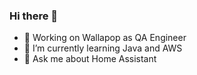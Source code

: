 ### Hi there 👋


- 🔭 Working on Wallapop as QA Engineer
- 🌱 I’m currently learning Java and AWS
- 💬 Ask me about Home Assistant

